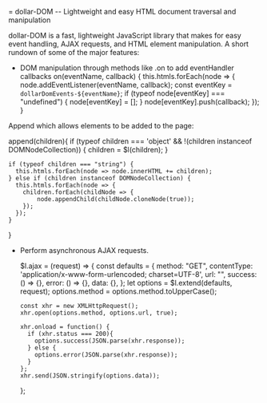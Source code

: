 = dollar-DOM -- Lightweight and easy HTML document traversal and manipulation

dollar-DOM is a fast, lightweight JavaScript library that makes for easy event
handling, AJAX requests, and HTML element manipulation.
A short rundown of some of the major features:

* DOM manipulation through methods like .on to add eventHandler callbacks
  on(eventName, callback) {
    this.htmls.forEach(node => {
      node.addEventListener(eventName, callback);
      const eventKey = `dollarDomEvents-${eventName}`;
      if (typeof node[eventKey] === "undefined") {
        node[eventKey] = [];
      }
      node[eventKey].push(callback);
    });
  }

Append which allows elements to be added to the page:

  append(children){
    if (typeof children === 'object' &&
      !(children instanceof DOMNodeCollection)) {
        children = $l(children);
      }

    if (typeof children === "string") {
      this.htmls.forEach(node => node.innerHTML += children);
    } else if (children instanceof DOMNodeCollection) {
      this.htmls.forEach(node => {
        children.forEach(childNode => {
            node.appendChild(childNode.cloneNode(true));
        });
      });
    }
  }

* Perform asynchronous AJAX requests.

  $l.ajax = (request) => {
    const defaults = {
      method: "GET",
      contentType: 'application/x-www-form-urlencoded; charset=UTF-8',
      url: "",
      success: () => {},
      error: () => {},
      data: {},
    };
      let options = $l.extend(defaults, request);
      options.method = options.method.toUpperCase();

      const xhr = new XMLHttpRequest();
      xhr.open(options.method, options.url, true);

      xhr.onload = function() {
        if (xhr.status === 200){
          options.success(JSON.parse(xhr.response));
        } else {
          options.error(JSON.parse(xhr.response));
        }
      };
      xhr.send(JSON.stringify(options.data));

  };

